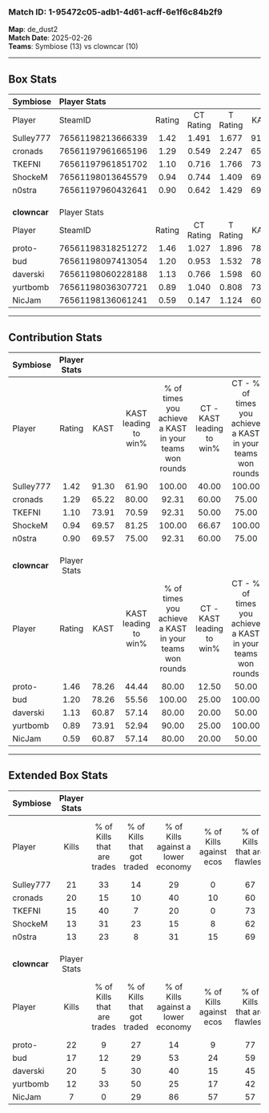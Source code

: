 ### Match ID: 1-95472c05-adb1-4d61-acff-6e1f6c84b2f9  
**Map**: de_dust2  
**Match Date**: 2025-02-26  
**Teams**: Symbiose (13) vs clowncar (10)  

---  

## Box Stats  

| **Symbiose** | Player Stats      |        |           |          |       |       |       |         |        |      |     |
| :- | :- | :-: | :-: | :-: | :-: | :-: | :-: | :-: | :-: | :-: | :-: |
| Player       | SteamID           | Rating | CT Rating | T Rating | KAST  |  ADR  | Kills | Assists | Deaths | K/D  | HS% |
| Sulley777    | 76561198213666339 |  1.42  |   1.491   |  1.677   | 91.30 | 82.2  |  21   |    7    |   17   | 1.24 | 52  |
| cronads      | 76561197961665196 |  1.29  |   0.549   |  2.247   | 65.22 | 87.8  |  20   |    5    |   13   | 1.54 | 45  |
| TKEFNI       | 76561197961851702 |  1.10  |   0.716   |  1.766   | 73.91 | 78.3  |  15   |    8    |   15   | 1.00 | 33  |
| ShockeM      | 76561198013645579 |  0.94  |   0.744   |  1.409   | 69.57 | 72.0  |  13   |    6    |   16   | 0.81 | 61  |
| n0stra       | 76561197960432641 |  0.90  |   0.642   |  1.429   | 69.57 | 66.6  |  13   |    6    |   17   | 0.76 | 23  |
|              |                   |        |           |          |       |       |       |         |        |      |     |
|              |                   |        |           |          |       |       |       |         |        |      |     |
|              |                   |        |           |          |       |       |       |         |        |      |     |
| **clowncar** | Player Stats      |        |           |          |       |       |       |         |        |      |     |
| Player       | SteamID           | Rating | CT Rating | T Rating | KAST  |  ADR  | Kills | Assists | Deaths | K/D  | HS% |
| proto-       | 76561198318251272 |  1.46  |   1.027   |  1.896   | 78.26 | 121.4 |  22   |    6    |   18   | 1.22 | 63  |
| bud          | 76561198097413054 |  1.20  |   0.953   |  1.532   | 78.26 | 83.3  |  17   |    7    |   16   | 1.06 | 41  |
| daverski     | 76561198060228188 |  1.13  |   0.766   |  1.598   | 60.87 | 87.7  |  20   |    2    |   18   | 1.11 | 65  |
| yurtbomb     | 76561198036307721 |  0.89  |   1.040   |  0.808   | 73.91 | 54.7  |  12   |    3    |   15   | 0.80 | 41  |
| NicJam       | 76561198136061241 |  0.59  |   0.147   |  1.124   | 60.87 | 46.5  |   7   |    4    |   15   | 0.47 | 57  |
---  

## Contribution Stats  

| **Symbiose** | Player Stats |       |                      |                                                        |                           |                                                             |                          |                                                            |
| :- | :-: | :-: | :-: | :-: | :-: | :-: | :-: | :-: |
| Player       |    Rating    | KAST  | KAST leading to win% | % of times you achieve a KAST in your teams won rounds | CT - KAST leading to win% | CT - % of times you achieve a KAST in your teams won rounds | T - KAST leading to win% | T - % of times you achieve a KAST in your teams won rounds |
| Sulley777    |     1.42     | 91.30 |        61.90         |                         100.00                         |           40.00           |                           100.00                            |          81.82           |                           100.00                           |
| cronads      |     1.29     | 65.22 |        80.00         |                         92.31                          |           60.00           |                            75.00                            |          90.00           |                           100.00                           |
| TKEFNI       |     1.10     | 73.91 |        70.59         |                         92.31                          |           50.00           |                            75.00                            |          81.82           |                           100.00                           |
| ShockeM      |     0.94     | 69.57 |        81.25         |                         100.00                         |           66.67           |                           100.00                            |          90.00           |                           100.00                           |
| n0stra       |     0.90     | 69.57 |        75.00         |                         92.31                          |           60.00           |                            75.00                            |          81.82           |                           100.00                           |
|              |              |       |                      |                                                        |                           |                                                             |                          |                                                            |
|              |              |       |                      |                                                        |                           |                                                             |                          |                                                            |
|              |              |       |                      |                                                        |                           |                                                             |                          |                                                            |
| **clowncar** | Player Stats |       |                      |                                                        |                           |                                                             |                          |                                                            |
| Player       |    Rating    | KAST  | KAST leading to win% | % of times you achieve a KAST in your teams won rounds | CT - KAST leading to win% | CT - % of times you achieve a KAST in your teams won rounds | T - KAST leading to win% | T - % of times you achieve a KAST in your teams won rounds |
| proto-       |     1.46     | 78.26 |        44.44         |                         80.00                          |           12.50           |                            50.00                            |          70.00           |                           87.50                            |
| bud          |     1.20     | 78.26 |        55.56         |                         100.00                         |           25.00           |                           100.00                            |          80.00           |                           100.00                           |
| daverski     |     1.13     | 60.87 |        57.14         |                         80.00                          |           20.00           |                            50.00                            |          77.78           |                           87.50                            |
| yurtbomb     |     0.89     | 73.91 |        52.94         |                         90.00                          |           25.00           |                           100.00                            |          77.78           |                           87.50                            |
| NicJam       |     0.59     | 60.87 |        57.14         |                         80.00                          |           20.00           |                            50.00                            |          77.78           |                           87.50                            |
---  

## Extended Box Stats  

| **Symbiose** | Player Stats |                            |                            |                                    |                         |                              |                                 |        |                             |                                     |                          |                               |                            |
| :- | :-: | :-: | :-: | :-: | :-: | :-: | :-: | :-: | :-: | :-: | :-: | :-: | :-: |
| Player       |    Kills     | % of Kills that are trades | % of Kills that got traded | % of Kills against a lower economy | % of Kills against ecos | % of Kills that are flawless | % of Kills that are close duels | Deaths | % of Deaths that get traded | % of Deaths against a lower economy | % of Deaths against ecos | % of Deaths that are flawless | % of Deaths that are close |
| Sulley777    |      21      |             33             |             14             |                 29                 |            0            |              67              |                5                |   17   |             41              |                 18                  |            6             |              47               |             0              |
| cronads      |      20      |             15             |             10             |                 40                 |           10            |              60              |                0                |   13   |             23              |                 15                  |            0             |              69               |             0              |
| TKEFNI       |      15      |             40             |             7              |                 20                 |            0            |              73              |                7                |   15   |             33              |                 13                  |            0             |              53               |             13             |
| ShockeM      |      13      |             31             |             23             |                 15                 |            8            |              62              |               15                |   16   |             31              |                 25                  |            6             |              50               |             0              |
| n0stra       |      13      |             23             |             8              |                 31                 |           15            |              69              |                0                |   17   |             29              |                 12                  |            0             |              71               |             6              |
|              |              |                            |                            |                                    |                         |                              |                                 |        |                             |                                     |                          |                               |                            |
|              |              |                            |                            |                                    |                         |                              |                                 |        |                             |                                     |                          |                               |                            |
|              |              |                            |                            |                                    |                         |                              |                                 |        |                             |                                     |                          |                               |                            |
| **clowncar** | Player Stats |                            |                            |                                    |                         |                              |                                 |        |                             |                                     |                          |                               |                            |
| Player       |    Kills     | % of Kills that are trades | % of Kills that got traded | % of Kills against a lower economy | % of Kills against ecos | % of Kills that are flawless | % of Kills that are close duels | Deaths | % of Deaths that get traded | % of Deaths against a lower economy | % of Deaths against ecos | % of Deaths that are flawless | % of Deaths that are close |
| proto-       |      22      |             9              |             27             |                 14                 |            9            |              77              |                5                |   18   |              6              |                 33                  |            17            |              67               |             6              |
| bud          |      17      |             12             |             29             |                 53                 |           24            |              59              |                0                |   16   |             13              |                 25                  |            0             |              69               |             0              |
| daverski     |      20      |             5              |             30             |                 40                 |           15            |              45              |                5                |   18   |             17              |                 28                  |            17            |              61               |             11             |
| yurtbomb     |      12      |             33             |             50             |                 25                 |           17            |              42              |                8                |   15   |              7              |                 20                  |            0             |              67               |             0              |
| NicJam       |      7       |             0              |             29             |                 86                 |           57            |              57              |                0                |   15   |             20              |                 27                  |            0             |              67               |             7              |
